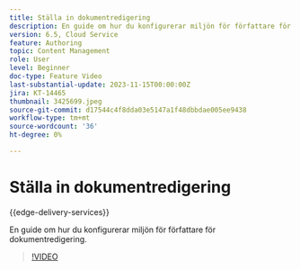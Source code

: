 ```yaml
---
title: Ställa in dokumentredigering
description: En guide om hur du konfigurerar miljön för författare för dokumentredigering.
version: 6.5, Cloud Service
feature: Authoring
topic: Content Management
role: User
level: Beginner
doc-type: Feature Video
last-substantial-update: 2023-11-15T00:00:00Z
jira: KT-14465
thumbnail: 3425699.jpeg
source-git-commit: d17544c4f8dda03e5147a1f48dbbdae005ee9438
workflow-type: tm+mt
source-wordcount: '36'
ht-degree: 0%

---
```



# Ställa in dokumentredigering

{{edge-delivery-services}}

En guide om hur du konfigurerar miljön för författare för dokumentredigering.

>[!VIDEO](https://video.tv.adobe.com/v/3425699/?learn=on)
